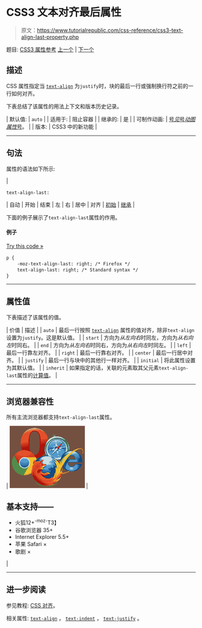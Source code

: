 # CSS3 文本对齐最后属性

> 原文：<https://www.tutorialrepublic.com/css-reference/css3-text-align-last-property.php>

题目: [CSS3 属性参考](css3-properties.php) [上一个](css-text-align-property.php) | [下一个](css-text-decoration-property.php)

## 描述

CSS 属性指定当 [`text-align`](css-text-align-property.php) 为`justify`时，块的最后一行或强制换行符之前的一行如何对齐。

下表总结了该属性的用法上下文和版本历史记录。

| 默认值: | `auto` |
| 适用于: | 阻止容器 |
| 继承的: | 是 |
| 可制作动画: | [号*见*号*动图属性*号](css-animatable-properties.php)。 |
| 版本: | CSS3 中的新功能 |

* * *

## 句法

属性的语法如下所示:

| 

```
text-align-last: 
```

 | 自动 &#124; 开始 &#124; 结束 &#124; 左 &#124; 右 &#124; 居中 &#124; 对齐 &#124; [初始](../definitions.php#initial) &#124; [继承](../definitions.php#inherit) |

下面的例子展示了`text-align-last`属性的作用。

#### 例子

[Try this code »](../codelab.php?topic=css3&file=text-align-last-property "Try this code using online Editor")

```
p {
    -moz-text-align-last: right; /* Firefox */
    text-align-last: right; /* Standard syntax */
}
```

* * *

## 属性值

下表描述了该属性的值。

| 价值 | 描述 |
| `auto` | 最后一行按照 [`text-align`](css-text-align-property.php) 属性的值对齐，除非`text-align`设置为`justify`。这是默认值。 |
| `start` | 方向为*从左向右*时同左，方向为*从右向左*时同右。 |
| `end` | 方向为*从左向右*时同右，方向为*从右向左*时同左。 |
| `left` | 最后一行靠左对齐。 |
| `right` | 最后一行靠右对齐。 |
| `center` | 最后一行居中对齐。 |
| `justify` | 最后一行与块中的其他行一样对齐。 |
| `initial` | 将此属性设置为其默认值。 |
| `inherit` | 如果指定的话，关联的元素取其父元素`text-align-last`属性的[计算值](../definitions.php#computed-value)。 |

* * *

## 浏览器兼容性

所有主流浏览器都支持`text-align-last`属性。

| ![Browsers Icon](img/e9331123c77668c1832e541c2fca1002.png) | 

## 基本支持——

*   火狐12+<sup class="badge">-moz-</sup>T3】
*   谷歌浏览器 35+
*   Internet Explorer 5.5+
*   苹果 Safari ×
*   歌剧 ×

 |

* * *

## 进一步阅读

参见教程: [CSS 对齐](../css-tutorial/css-alignment.php)。

相关属性: [`text-align`](css-text-align-property.php) ， [`text-indent`](css-text-indent-property.php) ， [`text-justify`](css3-text-justify-property.php) 。